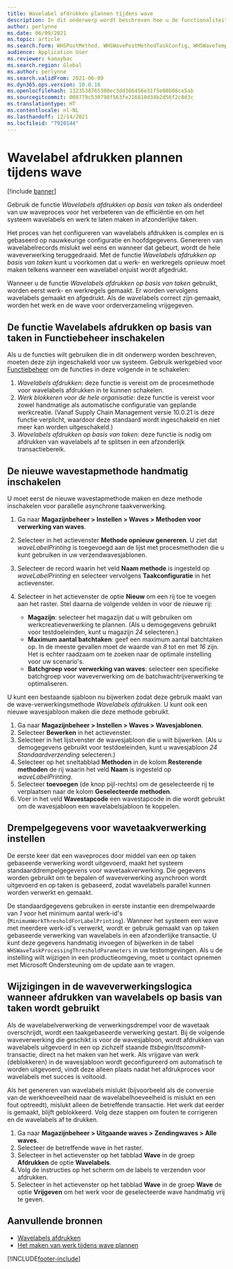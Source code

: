 ```yaml
---
title: Wavelabel afdrukken plannen tijdens wave
description: In dit onderwerp wordt beschreven hoe u de functionaliteit voor afdrukken van wavelabels op basis van taken kunt instellen en gebruiken.
author: perlynne
ms.date: 06/09/2021
ms.topic: article
ms.search.form: WHSPostMethod, WHSWavePostMethodTaskConfig, WHSWaveTemplateTable, WHSParameters, WHSWaveTableListPage, WHSWorkTableListPage, WHSWorkTable, BatchJobEnhanced, WHSPlannedWorkOrder
audience: Application User
ms.reviewer: kamaybac
ms.search.region: Global
ms.author: perlynne
ms.search.validFrom: 2021-06-09
ms.dyn365.ops.version: 10.0.16
ms.openlocfilehash: 1323538765308ec3dd366456e31f5e08b08ce5ab
ms.sourcegitcommit: 008779c530798f563fe216810d34b2d56f2c8d3c
ms.translationtype: HT
ms.contentlocale: nl-NL
ms.lasthandoff: 12/14/2021
ms.locfileid: "7920144"
---
```

# <a name="schedule-wave-label-printing-during-wave"></a>Wavelabel afdrukken plannen tijdens wave

[!include [banner](../../includes/banner.md)]

Gebruik de functie *Wavelabels afdrukken op basis van taken* als onderdeel van uw waveproces voor het verbeteren van de efficiëntie en om het systeem wavelabels en werk te laten maken in afzonderlijke taken.

Het proces van het configureren van wavelabels afdrukken is complex en is gebaseerd op nauwkeurige configuratie en hoofdgegevens. Genereren van wavelabelrecords mislukt wel eens en wanneer dat gebeurt, wordt de hele waveverwerking teruggedraaid. Met de functie *Wavelabels afdrukken op basis van taken* kunt u voorkomen dat u werk- en werkregels opnieuw moet maken telkens wanneer een wavelabel onjuist wordt afgedrukt.

Wanneer u de functie *Wavelabels afdrukken op basis van taken* gebruikt, worden eerst werk- en werkregels gemaakt. Er worden vervolgens wavelabels gemaakt en afgedrukt. Als de wavelabels correct zijn gemaakt, worden het werk en de wave voor orderverzameling vrijgegeven.

## <a name="turn-on-the-task-based-wave-label-printing-feature-in-feature-management"></a>De functie Wavelabels afdrukken op basis van taken in Functiebeheer inschakelen

Als u de functies wilt gebruiken die in dit onderwerp worden beschreven, moeten deze zijn ingeschakeld voor uw systeem. Gebruik werkgebied voor [Functiebeheer](../../fin-ops-core/fin-ops/get-started/feature-management/feature-management-overview.md) om de functies in deze volgende in te schakelen:

1. *Wavelabels afdrukken*: deze functie is vereist om de procesmethode voor wavelabels afdrukken in te kunnen schakelen.
1. *Werk blokkeren voor de hele organisatie*: deze functie is vereist voor zowel handmatige als automatische configuratie van geplande werkcreatie. (Vanaf Supply Chain Management versie 10.0.21 is deze functie verplicht, waardoor deze standaard wordt ingeschakeld en niet meer kan worden uitgeschakeld.)
1. *Wavelabels afdrukken op basis van taken*: deze functie is nodig om afdrukken van wavelabels af te splitsen in een afzonderlijk transactiebereik.

## <a name="manually-enable-the-new-wave-step-method"></a>De nieuwe wavestapmethode handmatig inschakelen

U moet eerst de nieuwe wavestapmethode maken en deze methode inschakelen voor parallelle asynchrone taakverwerking.

1. Ga naar **Magazijnbeheer \> Instellen \> Waves \> Methoden voor verwerking van waves**.
1. Selecteer in het actievenster **Methode opnieuw genereren**. U ziet dat *waveLabelPrinting* is toegevoegd aan de lijst met procesmethoden die u kunt gebruiken in uw verzendwavesjablonen.
1. Selecteer de record waarin het veld **Naam methode** is ingesteld op *waveLabelPrinting* en selecteer vervolgens **Taakconfiguratie** in het actievenster.
1. Selecteer in het actievenster de optie **Nieuw** om een rij toe te voegen aan het raster. Stel daarna de volgende velden in voor de nieuwe rij:

    - **Magazijn**: selecteer het magazijn dat u wilt gebruiken om werkcreatieverwerking te plannen. (Als u demogegevens gebruikt voor testdoeleinden, kunt u magazijn *24* selecteren.)
    - **Maximum aantal batchtaken**: geef een maximum aantal batchtaken op. In de meeste gevallen moet de waarde van *8* tot en met *16* zijn. Het is echter raadzaam om te zoeken naar de optimale instelling voor uw scenario's.
    - **Batchgroep voor verwerking van waves**: selecteer een specifieke batchgroep voor waveverwerking om de batchwachtrijverwerking te optimaliseren.

U kunt een bestaande sjabloon nu bijwerken zodat deze gebruik maakt van de wave-verwerkingsmethode *Wavelabels afdrukken*. U kunt ook een nieuwe wavesjabloon maken die deze methode gebruikt.

1. Ga naar **Magazijnbeheer \> Instellen \> Waves \> Wavesjablonen**.
1. Selecteer **Bewerken** in het actievenster.
1. Selecteer in het lijstvenster de wavesjabloon die u wilt bijwerken. (Als u demogegevens gebruikt voor testdoeleinden, kunt u wavesjabloon *24 Standaardverzending* selecteren.)
1. Selecteer op het sneltabblad **Methoden** in de kolom **Resterende methoden** de rij waarin het veld **Naam** is ingesteld op *waveLabelPrinting*.
1. Selecteer **toevoegen** (de knop pijl-rechts) om de geselecteerde rij te verplaatsen naar de kolom **Geselecteerde methoden**.
1. Voer in het veld **Wavestapcode** een wavestapcode in die wordt gebruikt om de wavesjabloon een wavelabelsjabloon te koppelen.

## <a name="set-wave-task-processing-threshold-data"></a>Drempelgegevens voor wavetaakverwerking instellen

De eerste keer dat een waveproces door middel van een op taken gebaseerde verwerking wordt uitgevoerd, maakt het systeem standaarddrempelgegevens voor wavetaakverwerking. Die gegevens worden gebruikt om te bepalen of waveverwerking asynchroon wordt uitgevoerd en op taken is gebaseerd, zodat wavelabels parallel kunnen worden verwerkt en gemaakt.

De standaardgegevens gebruiken in eerste instantie een drempelwaarde van *1* voor het minimum aantal werk-id's (`MinimumWorkThresholdForLabelPrinting`). Wanneer het systeem een wave met meerdere werk-id's verwerkt, wordt er gebruik gemaakt van op taken gebaseerde verwerking van wavelabels in een afzonderlijke transactie. U kunt deze gegevens handmatig invoegen of bijwerken in de tabel `WHSWaveTaskProcessingThresholdParameters` in uw testomgevingen. Als u de instelling wilt wijzigen in een productieomgeving, moet u contact opnemen met Microsoft Ondersteuning om de update aan te vragen.

## <a name="changes-to-the-wave-processing-logic-when-task-based-wave-label-printing-is-used"></a>Wijzigingen in de waveverwerkingslogica wanneer afdrukken van wavelabels op basis van taken wordt gebruikt

Als de wavelabelverwerking de verwerkingsdrempel voor de wavetaak overschrijdt, wordt een taakgebaseerde verwerking gestart. Bij de volgende waveverwerking die geschikt is voor de wavesjabloon, wordt afdrukken van wavelabels uitgevoerd in een op zichzelf staande *ttsbegin*/*ttscommit*-transactie, direct na het maken van het werk. Als vrijgave van werk (deblokkeren) in de wavesjabloon wordt geconfigureerd om automatisch te worden uitgevoerd, vindt deze alleen plaats nadat het afdrukproces voor wavelabels met succes is voltooid.

Als het genereren van wavelabels mislukt (bijvoorbeeld als de conversie van de werkhoeveelheid naar de wavelabelhoeveelheid is mislukt en een fout optreedt), mislukt alleen de betreffende transactie. Het werk dat eerder is gemaakt, blijft geblokkeerd. Volg deze stappen om fouten te corrigeren en de wavelabels af te drukken.

1. Ga naar **Magazijnbeheer \> Uitgaande waves \> Zendingwaves \> Alle waves**.
1. Selecteer de betreffende wave in het raster.
1. Selecteer in het actievenster op het tabblad **Wave** in de groep **Afdrukken** de optie **Wavelabels**.
1. Volg de instructies op het scherm om de labels te verzenden voor afdrukken.
1. Selecteer in het actievenster op het tabblad **Wave** in de groep **Wave** de optie **Vrijgeven** om het werk voor de geselecteerde wave handmatig vrij te geven.

## <a name="additional-resources"></a>Aanvullende bronnen

- [Wavelabels afdrukken](configure-wave-label-printing.md)
- [Het maken van werk tijdens wave plannen](configure-wave-schedule-work-creation.md)

[!INCLUDE[footer-include](../../includes/footer-banner.md)]
